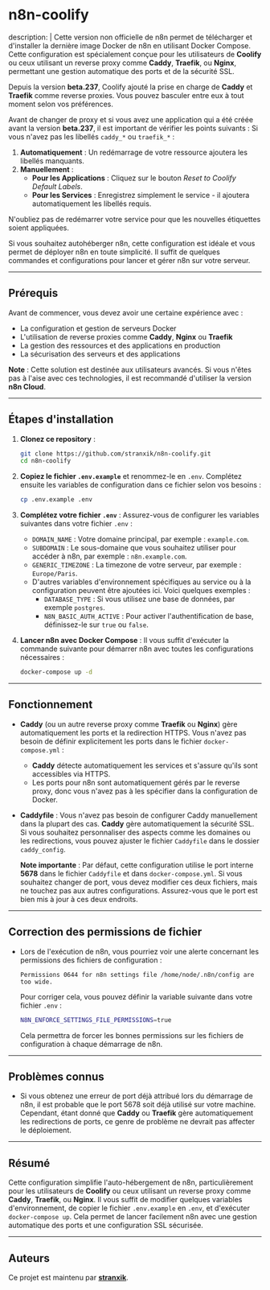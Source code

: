 # n8n-coolify

description: |
  Cette version non officielle de n8n permet de télécharger et d'installer la dernière image Docker de n8n en utilisant Docker Compose. Cette configuration est spécialement conçue pour les utilisateurs de **Coolify** ou ceux utilisant un reverse proxy comme **Caddy**, **Traefik**, ou **Nginx**, permettant une gestion automatique des ports et de la sécurité SSL.

  Depuis la version **beta.237**, Coolify ajouté la prise en charge de **Caddy** et **Traefik** comme reverse proxies. Vous pouvez basculer entre eux à tout moment selon vos préférences.

  Avant de changer de proxy et si vous avez une application qui a été créée avant la version **beta.237**, il est important de vérifier les points suivants :
  Si vous n'avez pas les libellés `caddy_*` ou `traefik_*` :
  1. **Automatiquement** : Un redémarrage de votre ressource ajoutera les libellés manquants.
  2. **Manuellement** :
     - **Pour les Applications** : Cliquez sur le bouton *Reset to Coolify Default Labels*.
     - **Pour les Services** : Enregistrez simplement le service - il ajoutera automatiquement les libellés requis.

  N'oubliez pas de redémarrer votre service pour que les nouvelles étiquettes soient appliquées.

  Si vous souhaitez autohéberger n8n, cette configuration est idéale et vous permet de déployer n8n en toute simplicité. Il suffit de quelques commandes et configurations pour lancer et gérer n8n sur votre serveur.

---

## Prérequis

  Avant de commencer, vous devez avoir une certaine expérience avec :
  - La configuration et gestion de serveurs Docker
  - L'utilisation de reverse proxies comme **Caddy**, **Nginx** ou **Traefik**
  - La gestion des ressources et des applications en production
  - La sécurisation des serveurs et des applications

  **Note** : Cette solution est destinée aux utilisateurs avancés. Si vous n'êtes pas à l'aise avec ces technologies, il est recommandé d'utiliser la version **n8n Cloud**.

---

## Étapes d'installation

1. **Clonez ce repository** :
    ```bash
    git clone https://github.com/stranxik/n8n-coolify.git
    cd n8n-coolify
    ```

2. **Copiez le fichier `.env.example`** et renommez-le en `.env`. Complétez ensuite les variables de configuration dans ce fichier selon vos besoins :
    ```bash
    cp .env.example .env
    ```

3. **Complétez votre fichier `.env`** : Assurez-vous de configurer les variables suivantes dans votre fichier `.env` :
    - `DOMAIN_NAME` : Votre domaine principal, par exemple : `example.com`.
    - `SUBDOMAIN` : Le sous-domaine que vous souhaitez utiliser pour accéder à n8n, par exemple : `n8n.example.com`.
    - `GENERIC_TIMEZONE` : La timezone de votre serveur, par exemple : `Europe/Paris`.
    - D'autres variables d'environnement spécifiques au service ou à la configuration peuvent être ajoutées ici. Voici quelques exemples :
      - `DATABASE_TYPE` : Si vous utilisez une base de données, par exemple `postgres`.
      - `N8N_BASIC_AUTH_ACTIVE` : Pour activer l'authentification de base, définissez-le sur `true` ou `false`.

4. **Lancer n8n avec Docker Compose** :
    Il vous suffit d'exécuter la commande suivante pour démarrer n8n avec toutes les configurations nécessaires :
    ```bash
    docker-compose up -d
    ```

---

## Fonctionnement

- **Caddy** (ou un autre reverse proxy comme **Traefik** ou **Nginx**) gère automatiquement les ports et la redirection HTTPS. Vous n'avez pas besoin de définir explicitement les ports dans le fichier `docker-compose.yml` :
    - **Caddy** détecte automatiquement les services et s'assure qu'ils sont accessibles via HTTPS.
    - Les ports pour n8n sont automatiquement gérés par le reverse proxy, donc vous n'avez pas à les spécifier dans la configuration de Docker.

- **Caddyfile** : Vous n'avez pas besoin de configurer Caddy manuellement dans la plupart des cas. **Caddy** gère automatiquement la sécurité SSL. Si vous souhaitez personnaliser des aspects comme les domaines ou les redirections, vous pouvez ajuster le fichier `Caddyfile` dans le dossier `caddy_config`.

  **Note importante** : Par défaut, cette configuration utilise le port interne **5678** dans le fichier `Caddyfile` et dans `docker-compose.yml`. Si vous souhaitez changer de port, vous devez modifier ces deux fichiers, mais ne touchez pas aux autres configurations. Assurez-vous que le port est bien mis à jour à ces deux endroits.

---

## Correction des permissions de fichier

- Lors de l'exécution de n8n, vous pourriez voir une alerte concernant les permissions des fichiers de configuration :
    ```
    Permissions 0644 for n8n settings file /home/node/.n8n/config are too wide.
    ```

    Pour corriger cela, vous pouvez définir la variable suivante dans votre fichier `.env` :
    ```bash
    N8N_ENFORCE_SETTINGS_FILE_PERMISSIONS=true
    ```

    Cela permettra de forcer les bonnes permissions sur les fichiers de configuration à chaque démarrage de n8n.

---

## Problèmes connus

- Si vous obtenez une erreur de port déjà attribué lors du démarrage de n8n, il est probable que le port 5678 soit déjà utilisé sur votre machine. Cependant, étant donné que **Caddy** ou **Traefik** gère automatiquement les redirections de ports, ce genre de problème ne devrait pas affecter le déploiement.

---

## Résumé

Cette configuration simplifie l'auto-hébergement de n8n, particulièrement pour les utilisateurs de **Coolify** ou ceux utilisant un reverse proxy comme **Caddy**, **Traefik**, ou **Nginx**. Il vous suffit de modifier quelques variables d'environnement, de copier le fichier `.env.example` en `.env`, et d'exécuter `docker-compose up`. Cela permet de lancer facilement n8n avec une gestion automatique des ports et une configuration SSL sécurisée.

---

## Auteurs

Ce projet est maintenu par **[stranxik](https://github.com/stranxik)**.
